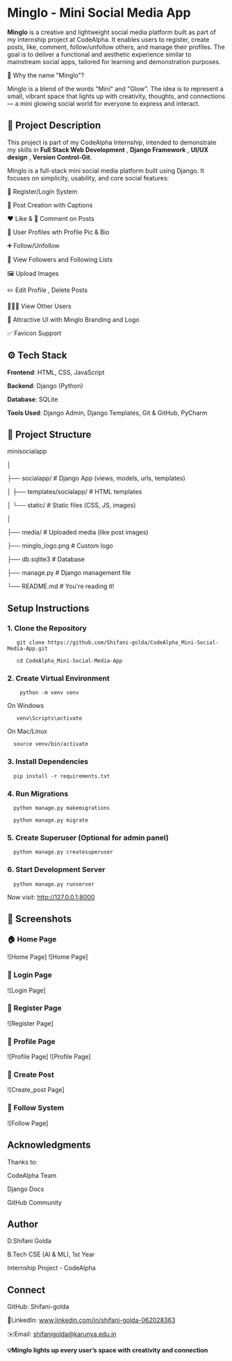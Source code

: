 # Minglo - Mini Social Media App



**Minglo** is a creative and lightweight social media platform built as part of my internship project at CodeAlpha. It enables users to register, create posts, like, comment, follow/unfollow others, and manage their profiles. The goal is to deliver a functional and aesthetic experience similar to mainstream social apps, tailored for learning and demonstration purposes.


📛 Why the name "Minglo"?

Minglo is a blend of the words "Mini" and "Glow". The idea is to represent a small, vibrant space that lights up with creativity, thoughts, and connections — a mini glowing social world for everyone to express and interact.



## 📜 Project Description

This project is part of my CodeAlpha Internship, intended to demonstrate my skills in **Full Stack Web Development** , **Django Framework** , **UI/UX design** , **Version Control-Git**.

Minglo is a full-stack mini social media platform built using Django. It focuses on simplicity, usability, and core social features:

🔐 Register/Login System

📝 Post Creation with Captions

❤️ Like & 💬 Comment on Posts

👤 User Profiles wth Profile Pic & Bio

➕ Follow/Unfollow

📄 View Followers and Following Lists

🖼️ Upload Images

✏️ Edit Profile , Delete Posts

🧑‍🤝‍🧑 View Other Users

🎨 Attractive UI with Minglo Branding and Logo

✅ Favicon Support 




## ⚙️ Tech Stack

**Frontend**: HTML, CSS, JavaScript

**Backend**: Django (Python)  

**Database**: SQLite

**Tools Used**: Django Admin, Django Templates, Git & GitHub, PyCharm



## 📂 Project Structure

minisocialapp

│

├── socialapp/ # Django App (views, models, urls, templates)
 
│ ├── templates/socialapp/ # HTML templates

│ └── static/ # Static files (CSS, JS, images)

│

├── media/ # Uploaded media (like post images)

├── minglo_logo.png # Custom logo

├── db.sqlite3 # Database

├── manage.py # Django management file

└── README.md # You're reading it!



## Setup Instructions

### 1. Clone the Repository
 
       git clone https://github.com/Shifani-golda/CodeAlpha_Mini-Social-Media-App.git
   
       cd CodeAlpha_Mini-Social-Media-App
### 2. Create Virtual Environment
 
        python -m venv venv
    
  On Windows
   
       venv\Scripts\activate
   
  On Mac/Linux
   
      source venv/bin/activate
### 3. Install Dependencies
 
      pip install -r requirements.txt
### 4. Run Migrations
 
      python manage.py makemigrations
   
      python manage.py migrate
### 5. Create Superuser (Optional for admin panel)
 
      python manage.py createsuperuser
### 6. Start Development Server
 
      python manage.py runserver

 Now visit: http://127.0.0.1:8000


 ## 📸 Screenshots

 ### 🏠 Home Page
 
 ![Home Page]
 ![Home Page]
 
 

 ### 🔐 Login Page
 
 ![Login Page]


 ### 🔐 Register Page
 
 ![Register Page]

 

 ### 👤 Profile Page
 
 ![Profile Page]
 ![Profile Page]
 

 ### 📝 Create Post
 
 ![Create_post Page]
 

 ### 👯 Follow System
 ![Follow Page]




 ##  Acknowledgments

Thanks to:

CodeAlpha Team

Django Docs

GitHub Community





## Author

D.Shifani Golda

B.Tech CSE (AI & ML), 1st Year

Internship Project - CodeAlpha


## Connect

  GitHub: Shifani-golda

🔗LinkedIn: www.linkedin.com/in/shifani-golda-062028363

✉️Email: shifanigolda@karunya.edu.in

















   **💡Minglo lights up every user’s space with creativity and connection**
   
   
